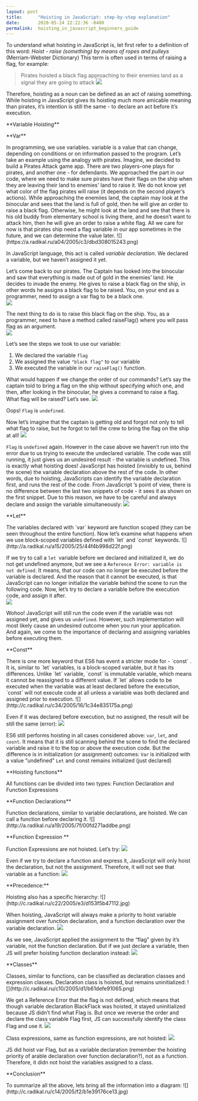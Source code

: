 ```yaml
---
layout: post
title:      "Hoisting in JavaScript: step-by-step explanation"
date:       2020-05-24 22:22:36 -0400
permalink:  hoisting_in_javascript_beginners_guide
---
```



To understand what hoisting in JavaScript is, let first refer to a definition of this word:
*Hoist - raise (something) by means of ropes and pulleys* (Merriam-Webster Dictionary)
This term is often used in terms of raising a flag, for example:
> Pirates hoisted a black flag approaching to their enemies land as a signal they are going to attack
![](http://25.media.tumblr.com/28ba63e1c73b4d4820942c2ab8b611af/tumblr_mib3kwCeub1s0mb6co1_500.gif)

Therefore, hoisting as a noun can be defined as an act of raising something. While hoisting in JavaScript gives its hoisting much more amicable meaning than pirates, it’s intention is still the same - to declare an act before it’s execution.

<p>**Variable Hoisting** </p>
<p>**Var**</p>
In programming, we use variables. variable is a value that can change, depending on conditions or on information passed to the program. Let’s take an example using the analogy with pirates. 
Imagine, we decided to build a Pirates Attack game app. There are two players-one plays for pirates, and another one - for defendants. We approached the part in our code, where we need to make sure pirates have their flags on the ship when they are leaving their land to enemies' land to raise it. We do not know yet what color of the flag pirates will raise (it depends on the second player’s actions). While approaching the enemiies land, the captain may look at the binocular and sees that the land is full of gold, then he will give an order to raise a black flag. Otherwise, he might look at the land and see that there is his old buddy from elementary school is living there, and he doesn’t want to attack him, then he will give an order to raise a white flag. All we care for now is that pirates ship need a flag variable in our app sometimes in the future, and we can determine the value later.  
![](https://a.radikal.ru/a04/2005/c3/dbd308015243.png)

In JavaScript language, this act is called *variable declaration*. We declared a variable, but we haven’t assigned it yet. 

Let’s come back to our pirates. The Captain has looked into the binocular and saw that everything is made out of gold in the enemies’ land. He decides to invade the enemy. He gives to raise a black flag on the ship, in other words he assigns a black flag to be raised. You, on your end as a programmer, need to assign a var flag to be a black one.  
![](https://c.radikal.ru/c21/2005/68/0c777ec11afe.png)

The next thing to do is to raise this black flag on the ship. You, as a programmer, need to have a method called raiseFlag() where you will pass flag as an argument.  
![](https://c.radikal.ru/c06/2005/ad/d64a9c682e05.png)

Let’s see the steps we took to use our variable:

1.  We declared the variable `flag`
2.  We assigned the value `"black flag"` to our variable 
3.  We executed the variable in our `raiseFlag()` function.

What would happen if we change the order of our commands? Let’s say the captain told to bring a flag on the ship without specifying which one, and then, after looking in the binocular, he gives a command to raise a flag. What flag will be raised? Let’s see.
![](https://b.radikal.ru/b00/2005/c6/2cdc6700ce0d.png)
 
Oops! `Flag` is `undefined`.

Now let’s imagine that the captain is getting old and forgot not only to tell what flag to raise, but he forgot to tell the crew to bring the flag on the ship at all! 
![](https://c.radikal.ru/c16/2005/74/d00713e55acc.png)

`Flag` is `undefined` again. However in the case above we haven’t run into the error due to us trying to execute the undeclared variable. The code was still running, it just gives us an undesired result - the variable is undefined. This is exactly what hoisting does! JavaScript has hoisted (invisibly to us, behind the scene) the variable declaration above the rest of the code. In other words, due to hoisting, JavaScripts can identify the variable declaration first, and runs the rest of the code. From JavaScript ’s point of view, there is no difference between the last two snippets of code -  it sees it as shown on the first snippet. 
Due to this reason, we have to be careful and always declare and assign the variable simultaneously: 
![](https://a.radikal.ru/a22/2005/a3/47f2833eb2f6.png)

<p>**Let** </p>
The variables declared with `var` keyword are function scoped (they can be seen throughout the entire function). Now let’s examine what happens when we use block-scoped variables defined with `let` and `const` keywords.  
![](http://a.radikal.ru/a15/2005/25/44f4b998d22f.png)

If we try to call a `let `variable before we declared and initialized it, we do not get undefined anymore, but we see a `Reference Error: variable is not defined`. It means, that our code can no longer be executed before the variable is declared. And the reason that it cannot be executed, is that JavaScript can no longer initialize the variable behind the scene to run the following code.
Now, let’s try to declare a variable before the execution code, and assign it after.  
![](http://d.radikal.ru/d11/2005/da/cdb560a9a439.png)

Wohoo! JavaScript will still run the code even if the variable was not assigned yet, and gives us `undefined`. However, such implementation will most likely cause an undesired outcome when you run your application. And again, we come to the importance of declaring and assigning variables before executing them.

<p>**Const**</p>
There is one more keyword that ES6 has event a stricter mode for - `const` . It is, similar to `let` variables, is a block-scoped variable, but it has its differences. Unlike `let` variable, `const` is immutable variable, which means it cannot be reassigned to a different value. If `let` allows code to be executed when the variable was at least declared before the execution, `const` will not execute code at all unless a variable was both declared and assigned prior to execution.  
![](http://c.radikal.ru/c34/2005/16/1c34e835175a.png)

Even if it was declared before execution, but no assigned, the result will be still the same (error): 
![](http://a.radikal.ru/a22/2005/6f/583f09815afe.png)

ES6 still performs hoisting in all cases considered above: `var`, `let`, and `cosnt`. It means that it is still scanning behind the scene to find the declared variable and raise it to the top or above the execution code. But the difference is in initialization (or assignment) outcomes: 
`Var` is initialized with a value “undefined"
`Let` and const remains initialized (just declared)

<p>**Hoisting functions**</p>
All functions can be divided into two types: Function Declaration and Function Expressions

<p>**Function Declarations**</p>
Function declarations, similar to variable declarations, are hoisted. We can call a function before declaring it.  
![](http://a.radikal.ru/a19/2005/7f/00fd271addbe.png)

<p>**Function Expression **</p>

Function Expressions are not hoisted. Let’s try:
![](http://b.radikal.ru/b35/2005/95/5aec50f237a6.png)
 
Even if we try to declare a function and express it, JavaScript will only hoist the declaration, but not the assignment. Therefore, it will not see that variable as a function:
![](http://c.radikal.ru/c30/2005/e6/ac220c0de162.png)

<p>**Precedence:**</p>
Hoisting also has a specific hierarchy:
![](http://c.radikal.ru/c22/2005/e3/d153f5b47112.jpg)

When hoisting, JavaScript will always make a priority to hoist variable assignment over function declaration, and a function declaration over the variable declaration.
![](http://d.radikal.ru/d08/2005/e1/b9ccc28cd962.png)

As we see, JavaScript applied the assignment to the “flag” given by it’s variable, not the function declaration. But if we just declare a variable, then JS will prefer hoisting function declaration instead:
![](http://d.radikal.ru/d40/2005/60/a2b2c57be869.png)

<p>**Classes**</p>
Classes, similar to functions, can be classified as declaration classes and expression classes. 
Declaration class is hoisted, but remains uninitialized:
![](http://c.radikal.ru/c10/2005/d1/b61defe91065.png)
 
We get a Reference Error that the flag is not defined, which means that though variable declaration BlackFlack was hoisted, it stayed uninitialized because JS didn’t find what Flag is. But once we reverse the order and declare the class variable Flag first, JS can successfully identify the class Flag and use it.
![](http://a.radikal.ru/a20/2005/31/5617363dba78.png)

Class expressions, same as function expressions, are not hoisted:
![](http://a.radikal.ru/a43/2005/70/205833707f31.png)

JS did hoist var Flag, but as a variable declaration (remember the hoisting priority of arable declaration over function declaration?), not as a function. Therefore, it didn not hoist the variables assigned to a class.

<p>**Conclusion**</p>
To summarize all the above, lets bring all the information into a diagram:
![](http://c.radikal.ru/c14/2005/f2/b1e39176ce13.jpg)
